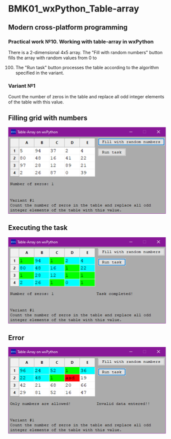 # BMK01_wxPython_Table-array

## Modern cross-platform programming

### Practical work №10. Working with table-array in wxPython

There is a 2-dimensional 4x5 array. The "Fill with random numbers" button fills the array with random values from 0 to

100. The "Run task" button processes the table according to the algorithm specified in the variant.

### Variant №1

Count the number of zeros in the table and replace all odd integer elements of the table with this value.

## Filling grid with numbers

![fill](fill.png)

## Executing the task

![execute](execute.png)

## Error

![error](error.png)